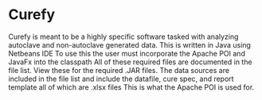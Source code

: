 # Curefy
Curefy is meant to be a highly specific software tasked with analyzing autoclave and non-autoclave generated data.
This is written in Java using Netbeans IDE
To use this the user must incorporate the Apache POI and JavaFx into the classpath 
All of these required files are documented in the file list.
View these for the required .JAR files. 
The data sources are included in the file list and include the datafile, cure spec, and report template all of which are .xlsx files
This is what the Apache POI is used for. 
